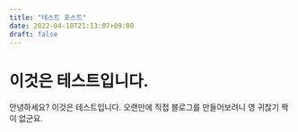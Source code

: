 ```yaml
---
title: "테스트 포스트"
date: 2022-04-10T21:13:07+09:00
draft: false
---
```

# 이것은 테스트입니다.

안녕하세요? 이것은 테스트입니다.
오랜만에 직접 블로그를 만들어보려니 영 귀찮기 짝이 없군요.